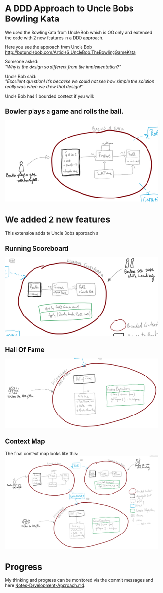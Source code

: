 # A DDD Approach to Uncle Bobs Bowling Kata
We used the BowlingKata from Uncle Bob which is OO only and extended the code with 2 new features in a DDD approach.
   
Here you see the approach from Uncle Bob  
http://butunclebob.com/ArticleS.UncleBob.TheBowlingGameKata   
  
  
Someone asked:   
  _"Why is the design so different from the implementation?"_
  
Uncle Bob said:  
  _"Excellent question! It's because we could not see how simple the solution really was when we drew that design!"_ 
 
Uncle Bob had 1 bounded context if you will:

## Bowler plays a game and rolls the ball.
![Bowler rolls ball](images/01-play-game-2019-05-29%2009_35_43-DDD%20workshop.png)


# We added 2 new features 
This extension adds to Uncle Bobs approach a 
## Running Scoreboard  
![Scoreboard](images/02-scoreboard-2019-05-29%2009_36_00-DDD%20workshop.png)

## Hall Of Fame
![Hall Of Fame](images/03-hall-of-fame-2019-05-29%2009_36_20-DDD%20workshop.png)

## Context Map
The final context map looks like this:
![Overall Context Map](images/04-context-map-2019-05-29%2009_35_21-DDD%20workshop.png)


# Progress
My thinking and progress can be monitored via the commit messages and here [Notes-Development-Approach.md](Notes-Development-Approach.md).
